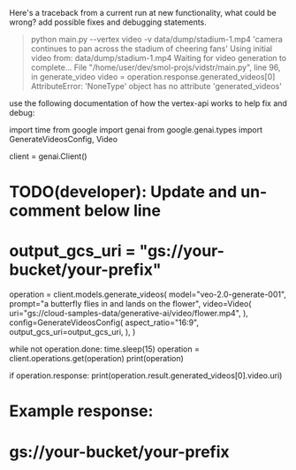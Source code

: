 
Here's a traceback from a current run at new functionality, what could be wrong? add possible fixes and debugging statements.

> python main.py --vertex video -v data/dump/stadium-1.mp4  'camera continues to pan across the stadium of cheering fans' 
        Using initial video from: data/dump/stadium-1.mp4
        Waiting for video generation to complete...
        File "/home/user/dev/smol-projs/vidstr/main.py", line 96, in generate_video
            video = operation.response.generated_videos[0]
        AttributeError: 'NoneType' object has no attribute 'generated_videos'

use the following documentation of how the vertex-api works to help fix and debug:

import time
from google import genai
from google.genai.types import GenerateVideosConfig, Video

client = genai.Client()

# TODO(developer): Update and un-comment below line
# output_gcs_uri = "gs://your-bucket/your-prefix"

operation = client.models.generate_videos(
    model="veo-2.0-generate-001",
    prompt="a butterfly flies in and lands on the flower",
    video=Video(
        uri="gs://cloud-samples-data/generative-ai/video/flower.mp4",
    ),
    config=GenerateVideosConfig(
        aspect_ratio="16:9",
        output_gcs_uri=output_gcs_uri,
    ),
)

while not operation.done:
    time.sleep(15)
    operation = client.operations.get(operation)
    print(operation)

if operation.response:
    print(operation.result.generated_videos[0].video.uri)

# Example response:
# gs://your-bucket/your-prefix